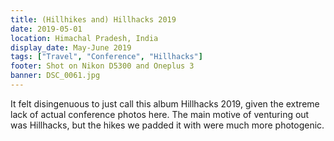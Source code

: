 ```yaml
---
title: (Hillhikes and) Hillhacks 2019
date: 2019-05-01
location: Himachal Pradesh, India
display_date: May-June 2019
tags: ["Travel", "Conference", "Hillhacks"]
footer: Shot on Nikon D5300 and Oneplus 3
banner: DSC_0061.jpg
---
```

It felt disingenuous to just call this album Hillhacks 2019, given the extreme lack of actual conference photos here. The main motive of venturing out was Hillhacks, but the hikes we padded it with were much more photogenic.

<!--more-->